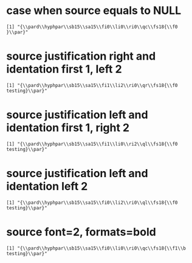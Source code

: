 # case when source equals to NULL

    [1] "{\\pard\\hyphpar\\sb15\\sa15\\fi0\\li0\\ri0\\qc\\fs18{\\f0 }\\par}"

# source justification right and identation first 1, left 2

    [1] "{\\pard\\hyphpar\\sb15\\sa15\\fi1\\li2\\ri0\\qr\\fs18{\\f0 testing}\\par}"

# source justification left and identation first 1, right 2

    [1] "{\\pard\\hyphpar\\sb15\\sa15\\fi1\\li0\\ri2\\ql\\fs18{\\f0 testing}\\par}"

# source justification left and identation left 2

    [1] "{\\pard\\hyphpar\\sb15\\sa15\\fi0\\li2\\ri0\\ql\\fs18{\\f0 testing}\\par}"

# source font=2, formats=bold

    [1] "{\\pard\\hyphpar\\sb15\\sa15\\fi0\\li0\\ri0\\qc\\fs18{\\f1\\b testing}\\par}"

